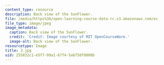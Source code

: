 ```yaml
---
content_type: resource
description: Back view of the SunFlower.
file: /media/https%3A/open-learning-course-data-rc.s3.amazonaws.com/ec-s06-practical-electronics-fall-2004/255832c1e5f799a167f45a6750f0808b_3.jpg
file_type: image/jpeg
image_metadata:
  caption: Back view of the SunFlower.
  credit: 'Credit: Image courtesy of MIT OpenCourseWare.'
  image-alt: Back view of the SunFlower.
resourcetype: Image
title: 3.jpg
uid: 255832c1-e5f7-99a1-67f4-5a6750f0808b
---
```

